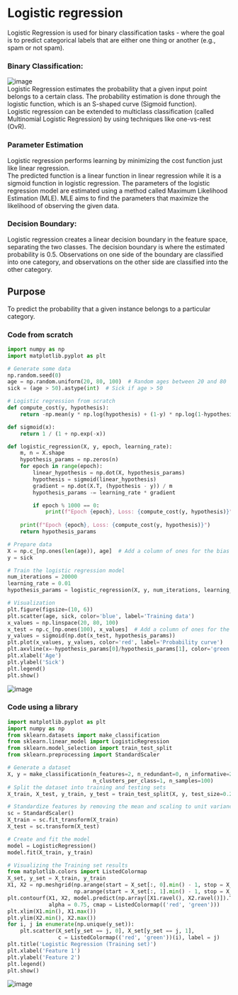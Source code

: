 # Logistic regression
Logistic Regression is used for binary classification tasks - where the goal is to predict categorical labels that are either one thing or another (e.g., spam or not spam).

### Binary Classification:
![image](https://github.com/vacu9708/Machine-learning/assets/67142421/dfa4a74a-15df-441c-9952-a49fbbc5e6e1)<br>
Logistic Regression estimates the probability that a given input point belongs to a certain class. The probability estimation is done through the logistic function, which is an S-shaped curve (Sigmoid function).<br>
Logistic regression can be extended to multiclass classification (called Multinomial Logistic Regression) by using techniques like one-vs-rest (OvR).

### Parameter Estimation
Logistic regression performs learning by minimizing the cost function just like linear regression.<br>
The predicted function is a linear function in linear regression while it is a sigmoid function in logistic regression.
The parameters of the logistic regression model are estimated using a method called Maximum Likelihood Estimation (MLE). MLE aims to find the parameters that maximize the likelihood of observing the given data.

### Decision Boundary:
Logistic regression creates a linear decision boundary in the feature space, separating the two classes. The decision boundary is where the estimated probability is 0.5. Observations on one side of the boundary are classified into one category, and observations on the other side are classified into the other category.

## Purpose
To predict the probability that a given instance belongs to a particular category.

### Code from scratch
~~~python
import numpy as np
import matplotlib.pyplot as plt

# Generate some data
np.random.seed(0)
age = np.random.uniform(20, 80, 100)  # Random ages between 20 and 80
sick = (age > 50).astype(int)  # Sick if age > 50

# Logistic regression from scratch
def compute_cost(y, hypothesis):
    return -np.mean(y * np.log(hypothesis) + (1-y) * np.log(1-hypothesis))

def sigmoid(x):
    return 1 / (1 + np.exp(-x))

def logistic_regression(X, y, epoch, learning_rate):
    m, n = X.shape
    hypothesis_params = np.zeros(n)
    for epoch in range(epoch):
        linear_hypothesis = np.dot(X, hypothesis_params)
        hypothesis = sigmoid(linear_hypothesis)
        gradient = np.dot(X.T, (hypothesis - y)) / m
        hypothesis_params -= learning_rate * gradient

        if epoch % 1000 == 0:
            print(f"Epoch {epoch}, Loss: {compute_cost(y, hypothesis)}")
            
    print(f"Epoch {epoch}, Loss: {compute_cost(y, hypothesis)}")
    return hypothesis_params

# Prepare data
X = np.c_[np.ones(len(age)), age]  # Add a column of ones for the bias term
y = sick

# Train the logistic regression model
num_iterations = 20000
learning_rate = 0.01
hypothesis_params = logistic_regression(X, y, num_iterations, learning_rate)

# Visualization
plt.figure(figsize=(10, 6))
plt.scatter(age, sick, color='blue', label='Training data')
x_values = np.linspace(20, 80, 100)
x_test = np.c_[np.ones(100), x_values]  # Add a column of ones for the bias term
y_values = sigmoid(np.dot(x_test, hypothesis_params))
plt.plot(x_values, y_values, color='red', label='Probability curve')
plt.axvline(x=-hypothesis_params[0]/hypothesis_params[1], color='green', linestyle='--', label='Decision boundary')
plt.xlabel('Age')
plt.ylabel('Sick')
plt.legend()
plt.show()
~~~
![image](https://github.com/vacu9708/Machine-learning/assets/67142421/fcacd957-95ea-4cad-8f91-f55d062ef0d0)

### Code using a library
~~~python
import matplotlib.pyplot as plt
import numpy as np
from sklearn.datasets import make_classification
from sklearn.linear_model import LogisticRegression
from sklearn.model_selection import train_test_split
from sklearn.preprocessing import StandardScaler

# Generate a dataset
X, y = make_classification(n_features=2, n_redundant=0, n_informative=2,
                           n_clusters_per_class=1, n_samples=100)
# Split the dataset into training and testing sets
X_train, X_test, y_train, y_test = train_test_split(X, y, test_size=0.25, random_state=42)

# Standardize features by removing the mean and scaling to unit variance
sc = StandardScaler()
X_train = sc.fit_transform(X_train)
X_test = sc.transform(X_test)

# Create and fit the model
model = LogisticRegression()
model.fit(X_train, y_train)

# Visualizing the Training set results
from matplotlib.colors import ListedColormap
X_set, y_set = X_train, y_train
X1, X2 = np.meshgrid(np.arange(start = X_set[:, 0].min() - 1, stop = X_set[:, 0].max() + 1, step = 0.01),
                     np.arange(start = X_set[:, 1].min() - 1, stop = X_set[:, 1].max() + 1, step = 0.01))
plt.contourf(X1, X2, model.predict(np.array([X1.ravel(), X2.ravel()]).T).reshape(X1.shape),
             alpha = 0.75, cmap = ListedColormap(('red', 'green')))
plt.xlim(X1.min(), X1.max())
plt.ylim(X2.min(), X2.max())
for i, j in enumerate(np.unique(y_set)):
    plt.scatter(X_set[y_set == j, 0], X_set[y_set == j, 1],
                c = ListedColormap(('red', 'green'))(i), label = j)
plt.title('Logistic Regression (Training set)')
plt.xlabel('Feature 1')
plt.ylabel('Feature 2')
plt.legend()
plt.show()
~~~
![image](https://github.com/vacu9708/Machine-learning/assets/67142421/8f99efbe-993b-4302-a323-123eb24f792b)
